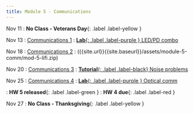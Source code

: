 ```yaml
---
title: Module 5 - Communications
---
```


Nov 11
: **No Class - Veterans Day**{: .label .label-yellow }

Nov 13
: [Communications 1]({{site.url}}{{site.baseurl}}/assets/module-5-comm/mod-5-lecture-21-opt-comm.pdf)
  : [**Lab**{: .label .label-purple } LED/PD combo]({{site.url}}{{site.baseurl}}/assets/module-5-comm/mod-5-lifi.zip)

Nov 18
: [Communications 2]({{site.url}}{{site.baseurl}}/assets/module-5-comm/mod-5-lecture-22-quant-comm.pdf)
  : ({{site.url}}{{site.baseurl}}/assets/module-5-comm/mod-5-lifi.zip)

Nov 20
: [Communications 3]({{site.url}}{{site.baseurl}}/assets/module-5-comm/mod-5-lecture-23-noise.pdf)
  : [**Tutorial**{: .label .label-black} Noise problems]({{site.url}}{{site.baseurl}}/assets/module-5-comm/mod-5-lifi.zip)

Nov 25
: [Communications 4]({{site.url}}{{site.baseurl}}/assets/module-5-comm/mod-5-lecutre-24-lifi-lab.pdf)
  : [**Lab**{: .label .label-purple } Optical comm]({{site.url}}{{site.baseurl}}/assets/module-5-comm/mod-5-lifi.zip)

: **HW 5 released**{: .label .label-green }
: **HW 4 due**{: .label .label-red }

Nov 27
: **No Class - Thanksgiving**{: .label .label-yellow }